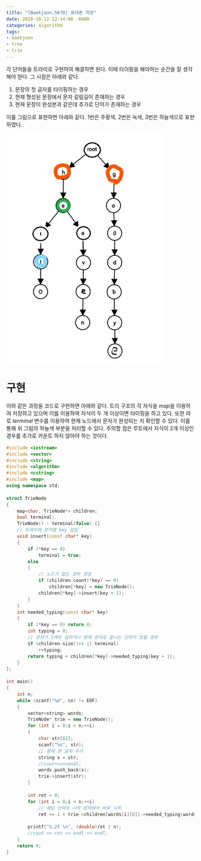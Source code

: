 ```yaml
---
title: "[Baekjoon,5670] 휴대폰 자판"
date: 2020-10-12 22:14:00 -0400
categories: algorithm 
tags:
- baekjoon 
- tree
- trie
---
```


각 단어들을 트라이로 구현하여 해결하면 된다. 
이때 타이핑을 해야하는 순간을 잘 생각해야 한다. 그 시점은 아래와 같다. 

1. 문장의 첫 글자를 타이핑하는 경우 
2. 현재 형성된 문장에서 문자 갈림길이 존재하는 경우 
3. 현재 문장이 완성본과 같은데 추가로 단어가 존재하는 경우 

이를 그림으로 표현하면 아래와 같다. 
1번은 주황색, 2번은 녹색, 3번은 하늘색으로 표현하였다. 

![Graph](/assets/images/boj_5670.jpg) 

# 구현 
이와 같은 과정을 코드로 구현하면 아래와 같다. 
트리 구조의 각 자식을 $map$을 이용하여 저장하고 있으며 이를 이용하여 자식이 두 개 이상이면 타이핑을 하고 있다. 
또한 따로 $terminal$ 변수를 이용하여 현재 노드에서 문자가 완성되는 지 확인할 수 있다. 
이를 통해 위 그림의 하늘색 부분을 처리할 수 있다. 
주의할 점은 루트에서 자식이 2개 이상인 경우를 추가로 카운트 하지 않아야 하는 것이다. 
```cpp
#include <iostream>
#include <vector>
#include <string>
#include <algorithm>
#include <cstring>
#include <map>
using namespace std;

struct TrieNode
{
	map<char, TrieNode*> children;
	bool terminal;
	TrieNode() : terminal(false) {}
	// 트라이에 문자열 key 삽입
	void insert(const char* key)
	{
		if (*key == 0)
			terminal = true;
		else
		{
			// 노드가 없는 경우 생성
			if (children.count(*key) == 0)
				children[*key] = new TrieNode();
			children[*key]->insert(key + 1);
		}
	}
	int needed_typing(const char* key)
	{
		if (*key == 0) return 0;
		int typing = 0;
		// 문자가 2개로 갈리거나 현재 문자로 끝나는 단어가 있을 경우 
		if (children.size()>1 || terminal)
			++typing;
		return typing + children[*key]->needed_typing(key + 1);
	}
};

int main()
{
	int n;
	while (scanf("%d", &n) != EOF)
	{
		vector<string> words;
		TrieNode* trie = new TrieNode();
		for (int i = 0;i < n;++i)
		{
			char str[82];
			scanf("%s", str);
			// 끝에 한 글자 추가
			string s = str;
			//cout<<s<<endl;
			words.push_back(s);
			trie->insert(str);
		}

		int ret = 0;
		for (int i = 0;i < n;++i)
			// 해당 단어의 시작 문자에서 바로 시작 
			ret += 1 + trie->children[words[i][0]]->needed_typing(words[i].c_str() + 1);

		printf("%.2f \n", (double)ret / n);
		//cout << ret << endl << endl;
	}
	return 0;
}
```
